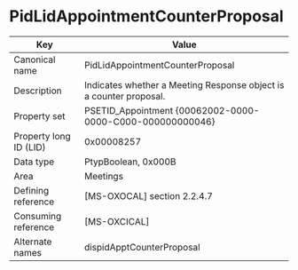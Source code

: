 # PidLidAppointmentCounterProposal

| Key | Value |
|---|---|
| Canonical name | PidLidAppointmentCounterProposal |
| Description | Indicates whether a Meeting Response object is a counter proposal. |
| Property set | PSETID_Appointment {00062002-0000-0000-C000-000000000046} |
| Property long ID (LID) | 0x00008257 |
| Data type | PtypBoolean, 0x000B |
| Area | Meetings |
| Defining reference | [MS-OXOCAL] section 2.2.4.7 |
| Consuming reference | [MS-OXCICAL] |
| Alternate names | dispidApptCounterProposal |
